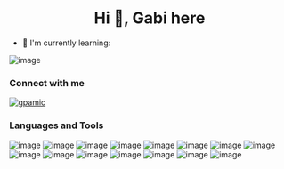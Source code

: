 <h1 align="center">Hi 👋, Gabi here</h1>

- 🌱 I'm currently learning:


![image](https://img.shields.io/badge/-Docker-2496ED?logo=Docker&logoColor=white&style=for-the-badge)


<h3 align="left">Connect with me</h3>
<p align="left">
<a href="https://linkedin.com/in/gpamic" target="blank"><img align="center" src="https://img.shields.io/badge/-LinkedIn-0A66C2?logo=LinkedIn&logoColor=white&style=for-the-badge" alt="gpamic"  /></a>
</p>

<h3 align="left">Languages and Tools</h3>

![image](https://img.shields.io/badge/-TypeScript-3178C6?logo=TypeScript&logoColor=white&style=for-the-badge)
![image](https://img.shields.io/badge/-PHP-474A8A?logo=PHP&logoColor=white&style=for-the-badge)
![image](https://img.shields.io/badge/-JavaScript-F7DF1E?logo=javascript&logoColor=white&style=for-the-badge)
![image](https://img.shields.io/badge/-Java-007396?logo=openjdk&logoColor=white&style=for-the-badge)
![image](https://img.shields.io/badge/-React-0088CC?logo=react&logoColor=white&style=for-the-badge)
![image](https://img.shields.io/badge/-Node-339933?logo=Node.js&logoColor=white&style=for-the-badge)
![image](https://img.shields.io/badge/-Express-000000?logo=Express&logoColor=white&style=for-the-badge)
![image](https://img.shields.io/badge/-Redis-DC382D?logo=Redis&logoColor=white&style=for-the-badge)
![image](https://img.shields.io/badge/-Sequelize-52B0E7?logo=Sequelize&logoColor=white&style=for-the-badge)
![image](https://img.shields.io/badge/-Spring-6DB33F?logo=Spring&logoColor=white&style=for-the-badge)
![image](https://img.shields.io/badge/-MySQL-4479A1?logo=MySQL&logoColor=white&style=for-the-badge)
![image](https://img.shields.io/badge/-Amazon%20S3-569A31?logo=Amazon%20S3&logoColor=white&style=for-the-badge)
![image](https://img.shields.io/badge/Linux-FCC624?style=for-the-badge&logo=linux&logoColor=black)
![image](https://img.shields.io/badge/-Jira-0052CC?logo=Jira%20Software&logoColor=white&style=for-the-badge)
![image](https://img.shields.io/badge/-Swagger-000000?logo=Swagger&style=for-the-badge)




